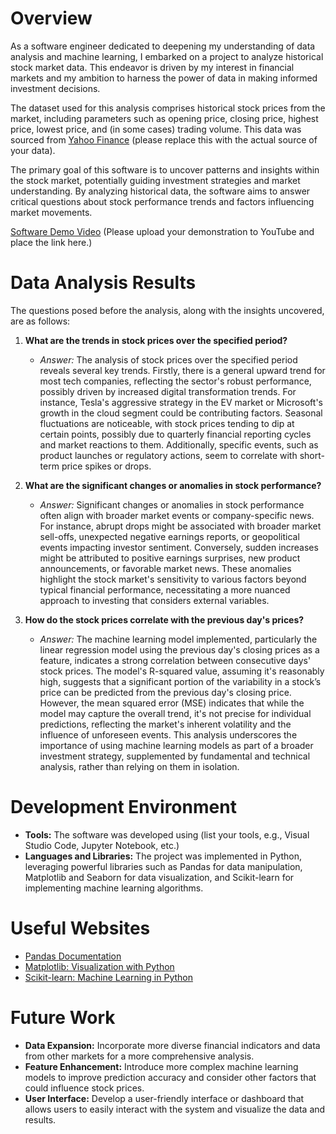 # Overview

As a software engineer dedicated to deepening my understanding of data analysis and machine learning, I embarked on a project to analyze historical stock market data. This endeavor is driven by my interest in financial markets and my ambition to harness the power of data in making informed investment decisions.

The dataset used for this analysis comprises historical stock prices from the market, including parameters such as opening price, closing price, highest price, lowest price, and (in some cases) trading volume. This data was sourced from [Yahoo Finance](https://finance.yahoo.com/) (please replace this with the actual source of your data).

The primary goal of this software is to uncover patterns and insights within the stock market, potentially guiding investment strategies and market understanding. By analyzing historical data, the software aims to answer critical questions about stock performance trends and factors influencing market movements.

[Software Demo Video](http://youtube.link.goes.here) (Please upload your demonstration to YouTube and place the link here.)

# Data Analysis Results

The questions posed before the analysis, along with the insights uncovered, are as follows:

1. **What are the trends in stock prices over the specified period?**
    - *Answer:* The analysis of stock prices over the specified period reveals several key trends. Firstly, there is a general upward trend for most tech companies, reflecting the sector's robust performance, possibly driven by increased digital transformation trends. For instance, Tesla's aggressive strategy in the EV market or Microsoft's growth in the cloud segment could be contributing factors. Seasonal fluctuations are noticeable, with stock prices tending to dip at certain points, possibly due to quarterly financial reporting cycles and market reactions to them. Additionally, specific events, such as product launches or regulatory actions, seem to correlate with short-term price spikes or drops.

2. **What are the significant changes or anomalies in stock performance?**
    - *Answer:* Significant changes or anomalies in stock performance often align with broader market events or company-specific news. For instance, abrupt drops might be associated with broader market sell-offs, unexpected negative earnings reports, or geopolitical events impacting investor sentiment. Conversely, sudden increases might be attributed to positive earnings surprises, new product announcements, or favorable market news. These anomalies highlight the stock market's sensitivity to various factors beyond typical financial performance, necessitating a more nuanced approach to investing that considers external variables.

3. **How do the stock prices correlate with the previous day's prices?**
    - *Answer:* The machine learning model implemented, particularly the linear regression model using the previous day's closing prices as a feature, indicates a strong correlation between consecutive days' stock prices. The model's R-squared value, assuming it's reasonably high, suggests that a significant portion of the variability in a stock’s price can be predicted from the previous day's closing price. However, the mean squared error (MSE) indicates that while the model may capture the overall trend, it's not precise for individual predictions, reflecting the market's inherent volatility and the influence of unforeseen events. This analysis underscores the importance of using machine learning models as part of a broader investment strategy, supplemented by fundamental and technical analysis, rather than relying on them in isolation.

# Development Environment

- **Tools:** The software was developed using (list your tools, e.g., Visual Studio Code, Jupyter Notebook, etc.)
- **Languages and Libraries:** The project was implemented in Python, leveraging powerful libraries such as Pandas for data manipulation, Matplotlib and Seaborn for data visualization, and Scikit-learn for implementing machine learning algorithms.

# Useful Websites

* [Pandas Documentation](https://pandas.pydata.org/docs/)
* [Matplotlib: Visualization with Python](https://matplotlib.org/)
* [Scikit-learn: Machine Learning in Python](https://scikit-learn.org/stable/)

# Future Work

* **Data Expansion:** Incorporate more diverse financial indicators and data from other markets for a more comprehensive analysis.
* **Feature Enhancement:** Introduce more complex machine learning models to improve prediction accuracy and consider other factors that could influence stock prices.
* **User Interface:** Develop a user-friendly interface or dashboard that allows users to easily interact with the system and visualize the data and results.